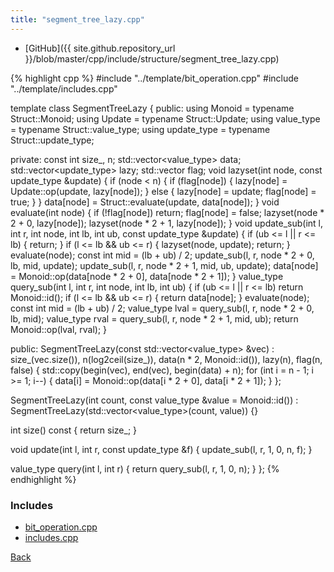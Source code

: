 ```yaml
---
title: "segment_tree_lazy.cpp"
---
```


- [GitHub]({{ site.github.repository_url }}/blob/master/cpp/include/structure/segment_tree_lazy.cpp)

{% highlight cpp %}
#include "../template/bit_operation.cpp"
#include "../template/includes.cpp"

template <typename Struct> class SegmentTreeLazy {
public:
  using Monoid = typename Struct::Monoid;
  using Update = typename Struct::Update;
  using value_type = typename Struct::value_type;
  using update_type = typename Struct::update_type;

private:
  const int size_, n;
  std::vector<value_type> data;
  std::vector<update_type> lazy;
  std::vector<bool> flag;
  void lazyset(int node, const update_type &update) {
    if (node < n) {
      if (flag[node]) {
        lazy[node] = Update::op(update, lazy[node]);
      }
      else {
        lazy[node] = update;
        flag[node] = true;
      }
    }
    data[node] = Struct::evaluate(update, data[node]);
  }
  void evaluate(int node) {
    if (!flag[node]) return;
    flag[node] = false;
    lazyset(node * 2 + 0, lazy[node]);
    lazyset(node * 2 + 1, lazy[node]);
  }
  void update_sub(int l, int r, int node, int lb, int ub,
                  const update_type &update) {
    if (ub <= l || r <= lb) {
      return;
    }
    if (l <= lb && ub <= r) {
      lazyset(node, update);
      return;
    }
    evaluate(node);
    const int mid = (lb + ub) / 2;
    update_sub(l, r, node * 2 + 0, lb, mid, update);
    update_sub(l, r, node * 2 + 1, mid, ub, update);
    data[node] = Monoid::op(data[node * 2 + 0], data[node * 2 + 1]);
  }
  value_type query_sub(int l, int r, int node, int lb, int ub) {
    if (ub <= l || r <= lb) return Monoid::id();
    if (l <= lb && ub <= r) {
      return data[node];
    }
    evaluate(node);
    const int mid = (lb + ub) / 2;
    value_type lval = query_sub(l, r, node * 2 + 0, lb, mid);
    value_type rval = query_sub(l, r, node * 2 + 1, mid, ub);
    return Monoid::op(lval, rval);
  }

public:
  SegmentTreeLazy(const std::vector<value_type> &vec) :
    size_(vec.size()), n(log2ceil(size_)), data(n * 2, Monoid::id()), lazy(n),
    flag(n, false) {
    std::copy(begin(vec), end(vec), begin(data) + n);
    for (int i = n - 1; i >= 1; i--) {
      data[i] = Monoid::op(data[i * 2 + 0], data[i * 2 + 1]);
    }
  };

  SegmentTreeLazy(int count, const value_type &value = Monoid::id()) :
    SegmentTreeLazy(std::vector<value_type>(count, value)) {}

  int size() const { return size_; }

  void update(int l, int r, const update_type &f) {
    update_sub(l, r, 1, 0, n, f);
  }

  value_type query(int l, int r) { return query_sub(l, r, 1, 0, n); }
};
{% endhighlight %}

### Includes

- [bit_operation.cpp](../template/bit_operation)
- [includes.cpp](../template/includes)

[Back](../..)
